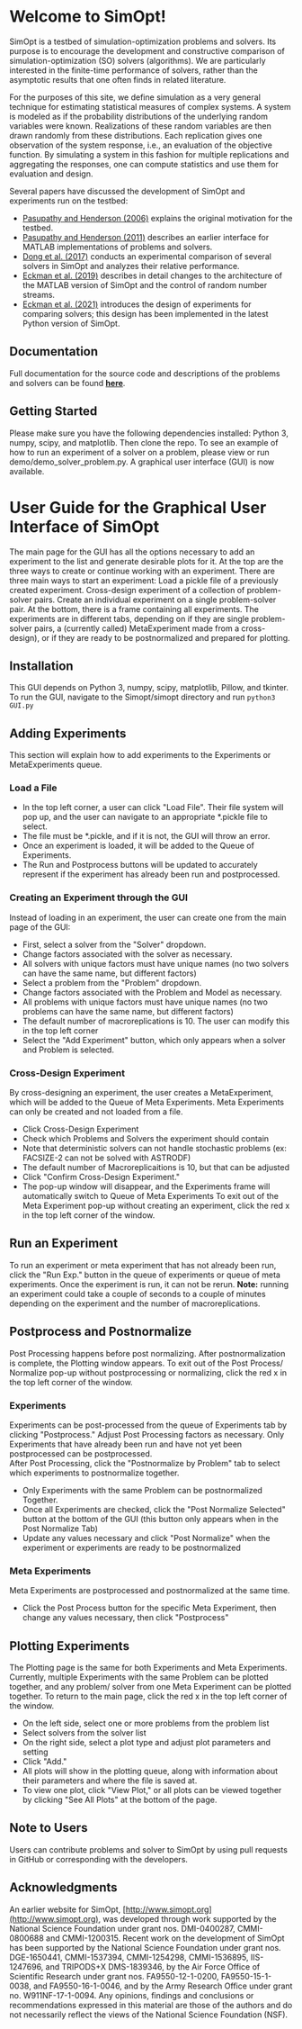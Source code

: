 # Welcome to SimOpt!
SimOpt is a testbed of simulation-optimization problems and solvers.
Its purpose is to encourage the development and constructive comparison of simulation-optimization (SO) solvers (algorithms). We are particularly interested in the finite-time performance of solvers, rather than the asymptotic results that one often finds in related literature.

For the purposes of this site, we define simulation as a very general technique for estimating statistical measures of complex systems. A system is modeled as if the probability distributions of the underlying random variables were known. Realizations of these random variables are then drawn randomly from these distributions. Each replication gives one observation of the system response, i.e., an evaluation of the objective function. By simulating a system in this fashion for multiple replications and aggregating the responses, one can compute statistics and use them for evaluation and design.

Several papers have discussed the development of SimOpt and experiments run on the testbed:
* [Pasupathy and Henderson (2006)](https://www.informs-sim.org/wsc06papers/028.pdf) explains the original motivation for the testbed.
* [Pasupathy and Henderson (2011)](https://www.informs-sim.org/wsc11papers/363.pdf) describes an earlier interface for MATLAB implementations of problems and solvers.
* [Dong et al. (2017)](https://www.informs-sim.org/wsc17papers/includes/files/179.pdf) conducts an experimental comparison of several solvers in SimOpt and analyzes their relative performance.
* [Eckman et al. (2019)](https://www.informs-sim.org/wsc19papers/374.pdf) describes in detail changes to the architecture of the MATLAB version of SimOpt and the control of random number streams.
* [Eckman et al. (2021)](https://eckman.engr.tamu.edu/wp-content/uploads/sites/233/2021/09/SimOpt-metrics-paper.pdf) introduces the design of experiments for comparing solvers; this design has been implemented in the latest Python version of SimOpt.

## Documentation
Full documentation for the source code and descriptions of the problems and solvers can be found **[here](https://simopt.readthedocs.io/en/latest/index.html)**.

## Getting Started
Please make sure you have the following dependencies installed: Python 3, numpy, scipy, and matplotlib.
Then clone the repo.
To see an example of how to run an experiment of a solver on a problem, please view or run demo/demo\_solver\_problem.py.
A graphical user interface (GUI) is now available.

# User Guide for the Graphical User Interface of SimOpt
The main page for the GUI has all the options necessary to add an experiment to the list and generate desirable plots for it. At the top are the three ways to create or continue working with an experiment.
There are three main ways to start an experiment:
Load a pickle file of a previously created experiment.
Cross-design experiment of a collection of problem-solver pairs.
Create an individual experiment on a single problem-solver pair.
At the bottom, there is a frame containing all experiments. The experiments are in different tabs, depending on if they are single problem-solver pairs, a (currently called) MetaExperiment made from a cross-design), or if they are ready to be postnormalized and prepared for plotting.

## Installation
This GUI depends on Python 3, numpy, scipy, matplotlib, Pillow, and tkinter. <br>
To run the GUI, navigate to the Simopt/simopt directory and run ``` python3 GUI.py ```

## Adding Experiments
This section will explain how to add experiments to the Experiments or MetaExperiments queue.
### Load a File
* In the top left corner, a user can click "Load File". Their file system will pop up, and the user can navigate to an appropriate \*.pickle file to select.
* The file must be \*.pickle, and if it is not, the GUI will throw an error.
* Once an experiment is loaded, it will be added to the Queue of Experiments.
* The Run and Postprocess buttons will be updated to accurately represent if the experiment has already been run and postprocessed.

### Creating an Experiment through the GUI
Instead of loading in an experiment, the user can create one from the main page of the GUI:
* First, select a solver from the "Solver" dropdown.
* Change factors associated with the solver as necessary.
* All solvers with unique factors must have unique names (no two solvers can have the same name, but different factors)
* Select a problem from the "Problem" dropdown.
* Change factors associated with the Problem and Model as necessary.
* All problems with unique factors must have unique names (no two problems can have the same name, but different factors)
* The default number of macroreplications is 10. The user can modify this in the top left corner
* Select the "Add Experiment" button, which only appears when a solver and Problem is selected.

### Cross-Design Experiment
By cross-designing an experiment, the user creates a MetaExperiment, which will be added to the Queue of Meta Experiments. Meta Experiments can only be created and not loaded from a file.
* Click Cross-Design Experiment
* Check which Problems and Solvers the experiment should contain
* Note that deterministic solvers can not handle stochastic problems (ex: FACSIZE-2 can not be solved with ASTRODF)
* The default number of Macroreplicaitions is 10, but that can be adjusted
* Click "Confirm Cross-Design Experiment."
* The pop-up window will disappear, and the Experiments frame will automatically switch to Queue of Meta Experiments
To exit out of the Meta Experiment pop-up without creating an experiment, click the red x in the top left corner of the window.

## Run an Experiment
To run an experiment or meta experiment that has not already been run, click the "Run Exp." button in the queue of experiments or queue of meta experiments. Once the experiment is run, it can not be rerun.
**Note:** running an experiment could take a couple of seconds to a couple of minutes depending on the experiment and the number of macroreplications.

## Postprocess and Postnormalize
Post Processing happens before post normalizing. After postnormalization is complete, the Plotting window appears.
To exit out of the Post Process/ Normalize pop-up without postprocessing or normalizing, click the red x in the top left corner of the window.
### Experiments
Experiments can be post-processed from the queue of Experiments tab by clicking "Postprocess." Adjust Post Processing factors as necessary. Only Experiments that have already been run and have not yet been postprocessed can be postprocessed. <br>
After Post Processing, click the "Postnormalize by Problem" tab to select which experiments to postnormalize together.
* Only Experiments with the same Problem can be postnormalized Together.
* Once all Experiments are checked, click the "Post Normalize Selected" button at the bottom of the GUI (this button only appears when in the Post Normalize Tab)
* Update any values necessary and click "Post Normalize" when the experiment or experiments are ready to be postnormalized

### Meta Experiments
Meta Experiments are postprocessed and postnormalized at the same time.
* Click the Post Process button for the specific Meta Experiment, then change any values necessary, then click "Postprocess"

## Plotting Experiments
The Plotting page is the same for both Experiments and Meta Experiments. Currently, multiple Experiments with the same Problem can be plotted together, and any problem/ solver from one Meta Experiment can be plotted together. To return to the main page, click the red x in the top left corner of the window.
* On the left side, select one or more problems from the problem list
* Select solvers from the solver list
* On the right side, select a plot type and adjust plot parameters and setting
* Click "Add."
* All plots will show in the plotting queue, along with information about their parameters and where the file is saved at.
* To view one plot, click "View Plot," or all plots can be viewed together by clicking "See All Plots" at the bottom of the page.


## Note to Users
Users can contribute problems and solver to SimOpt by using pull requests in GitHub or corresponding with the developers.

## Acknowledgments
An earlier website for SimOpt, [http://www.simopt.org](http://www.simopt.org), was developed through work supported by the National Science Foundation under grant nos. DMI-0400287, CMMI-0800688 and CMMI-1200315.
Recent work on the development of SimOpt has been supported by the National Science Foundation under grant nos. DGE-1650441, CMMI-1537394, CMMI-1254298, CMMI-1536895, IIS-1247696, and TRIPODS+X DMS-1839346, by the Air Force Office of Scientific Research under grant nos. FA9550-12-1-0200, FA9550-15-1-0038, and FA9550-16-1-0046, and by the Army Research Office under grant no. W911NF-17-1-0094.
Any opinions, findings and conclusions or recommendations expressed in this material are those of the authors and do not necessarily reflect the views of the National Science Foundation (NSF).
